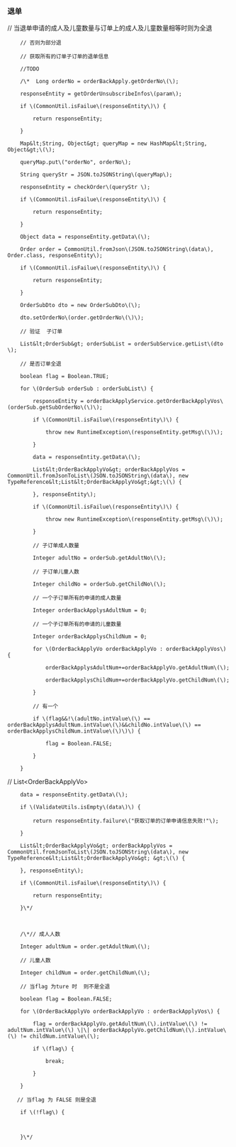 ### 退单

// 当退单申请的成人及儿童数量与订单上的成人及儿童数量相等时则为全退

        // 否则为部分退

        // 获取所有的订单子订单的退单信息

        //TODO

        /\*  Long orderNo = orderBackApply.getOrderNo\(\);

        responseEntity = getOrderUnsubscribeInfos\(param\);

        if \(CommonUtil.isFailue\(responseEntity\)\) {

            return responseEntity;

        }

        Map&lt;String, Object&gt; queryMap = new HashMap&lt;String, Object&gt;\(\);

        queryMap.put\("orderNo", orderNo\);

        String queryStr = JSON.toJSONString\(queryMap\);

        responseEntity = checkOrder\(queryStr \);

        if \(CommonUtil.isFailue\(responseEntity\)\) {

            return responseEntity;

        }

        Object data = responseEntity.getData\(\);

        Order order = CommonUtil.fromJson\(JSON.toJSONString\(data\), Order.class, responseEntity\);

        if \(CommonUtil.isFailue\(responseEntity\)\) {

            return responseEntity;

        }

        OrderSubDto dto = new OrderSubDto\(\);

        dto.setOrderNo\(order.getOrderNo\(\)\);

        // 验证  子订单

        List&lt;OrderSub&gt; orderSubList = orderSubService.getList\(dto \);

        // 是否订单全退

        boolean flag = Boolean.TRUE;

        for \(OrderSub orderSub : orderSubList\) {

            responseEntity = orderBackApplyService.getOrderBackApplyVos\(orderSub.getSubOrderNo\(\)\);

            if \(CommonUtil.isFailue\(responseEntity\)\) {

                throw new RuntimeException\(responseEntity.getMsg\(\)\);

            }

            data = responseEntity.getData\(\);

            List&lt;OrderBackApplyVo&gt; orderBackApplyVos = CommonUtil.fromJsonToList\(JSON.toJSONString\(data\), new TypeReference&lt;List&lt;OrderBackApplyVo&gt;&gt;\(\) {

            }, responseEntity\);

            if \(CommonUtil.isFailue\(responseEntity\)\) {

                throw new RuntimeException\(responseEntity.getMsg\(\)\);

            }

            // 子订单成人数量

            Integer adultNo = orderSub.getAdultNo\(\);

            // 子订单儿童人数

            Integer childNo = orderSub.getChildNo\(\);

            // 一个子订单所有的申请的成人数量

            Integer orderBackApplysAdultNum = 0;

            // 一个子订单所有的申请的儿童数量

            Integer orderBackApplysChildNum = 0;

            for \(OrderBackApplyVo orderBackApplyVo : orderBackApplyVos\) {

                orderBackApplysAdultNum+=orderBackApplyVo.getAdultNum\(\);

                orderBackApplysChildNum+=orderBackApplyVo.getChildNum\(\);

            }

            // 有一个

            if \(flag&&!\(adultNo.intValue\(\) == orderBackApplysAdultNum.intValue\(\)&&childNo.intValue\(\) == orderBackApplysChildNum.intValue\(\)\)\) {

                flag = Boolean.FALSE;

            }

        }

     

//        List&lt;OrderBackApplyVo&gt; 

        data = responseEntity.getData\(\);

        if \(ValidateUtils.isEmpty\(data\)\) {

            return responseEntity.failure\("获取订单的订单申请信息失败!"\);

        }

        List&lt;OrderBackApplyVo&gt; orderBackApplyVos = CommonUtil.fromJsonToList\(JSON.toJSONString\(data\), new TypeReference&lt;List&lt;OrderBackApplyVo&gt; &gt;\(\) {

        }, responseEntity\);

        if \(CommonUtil.isFailue\(responseEntity\)\) {

            return responseEntity;

        }\*/

        

        /\*// 成人人数

        Integer adultNum = order.getAdultNum\(\);

        // 儿童人数

        Integer childNum = order.getChildNum\(\);

        // 当flag 为ture 时  则不是全退

        boolean flag = Boolean.FALSE;

        for \(OrderBackApplyVo orderBackApplyVo : orderBackApplyVos\) {

            flag = orderBackApplyVo.getAdultNum\(\).intValue\(\) != adultNum.intValue\(\) \|\| orderBackApplyVo.getChildNum\(\).intValue\(\) != childNum.intValue\(\);

            if \(flag\) {

                break;

            }

        }

       // 当flag 为 FALSE 则是全退

        if \(!flag\) {

            

        }\*/

